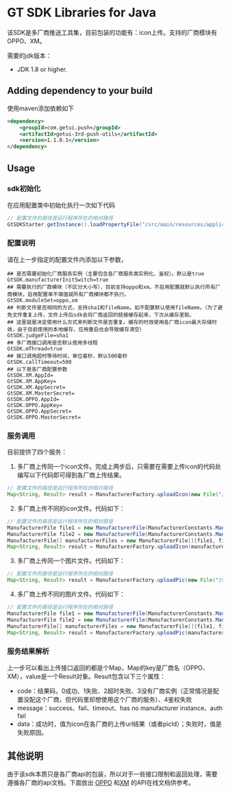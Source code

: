 # GT SDK Libraries for Java

该SDK是多厂商推送工具集，目前包装的功能有：icon上传。支持的厂商模块有OPPO、XM。

需要的jdk版本：

- JDK 1.8 or higher.

## Adding dependency to your build

使用maven添加依赖如下

```xml
<dependency>
    <groupId>com.getui.push</groupId>
    <artifactId>getui-3rd-push-utils</artifactId>
    <version>1.1.0.1</version>
</dependency>
```

## Usage

### sdk初始化

在应用配置类中初始化执行一次如下代码

```java
// 配置文件的路径是运行程序所在的相对路径
GtSDKStarter.getInstance().loadPropertyFile("/src/main/resources/application.properties").init();
```

### 配置说明

请在上一步指定的配置文件内添加以下参数，

```properties
## 是否需要初始化厂商服务实例（主要包含各厂商服务类实例化、鉴权）。默认是true
GtSDK.manufacturerInitSwitch=true
## 需要执行的厂商模块（不区分大小写），目前支持oppo和xm。不启用配置就默认执行所有厂商模块，启用配置单不填值就所有厂商模块都不执行。
GtSDK.moduleSet=oppo,xm
## 判断文件是否相同的方式，支持sha1和fileName。如不配置默认使用fileName。（为了避免文件重复上传，文件上传后sdk会将厂商返回的链接缓存起来，下次从缓存里取。
## 这里就是决定使用什么方式来判断文件是否重复。缓存的时效使用各厂商icon最大存储时效，由于目前使用的本地缓存，应用重启也会导致缓存清空）
GtSDK.judgeFile=sha1
## 多厂商接口调用是否默认使用多线程
GtSDK.mThread=true
## 接口调用超时等待时间，单位毫秒，默认500毫秒
GtSDK.callTimeout=500
## 以下是各厂商配置参数
GtSDK.XM.AppId=
GtSDK.XM.AppKey=
GtSDK.XM.AppSecret=
GtSDK.XM.MasterSecret=
GtSDK.OPPO.AppId=
GtSDK.OPPO.AppKey=
GtSDK.OPPO.AppSecret=
GtSDK.OPPO.MasterSecret=
```

### 服务调用

目前提供了四个服务：

1. 多厂商上传同一个icon文件。完成上两步后，只需要在需要上传icon的代码处编写以下代码即可得到各厂商上传结果。

```java
// 配置文件的路径是运行程序所在的相对路径
Map<String, Result> result = ManufacturerFactory.uploadIcon(new File("/xxx/xxx/xxx.png"));
```

2. 多厂商上传不同的icon文件。代码如下：

```java
// 配置文件的路径是运行程序所在的相对路径
ManufacturerFile file1 = new ManufacturerFile(ManufacturerConstants.ManufacturerName.OPPO, "/xxx/xxx/xxx/xxx1.png");
ManufacturerFile file2 = new ManufacturerFile(ManufacturerConstants.ManufacturerName.XM, "/xxx/xxx/xxx2.png");
ManufacturerFile[] manufacturerFiles = new ManufacturerFile[]{file1, file2};
Map<String, Result> result = ManufacturerFactory.uploadIcon(manufacturerFiles);
```

3. 多厂商上传同一个图片文件。代码如下：

```java
// 配置文件的路径是运行程序所在的相对路径
Map<String, Result> result = ManufacturerFactory.uploadPic(new File("/xxx/xxx/xxx.png"));
```

4. 多厂商上传不同的图片文件。代码如下：

```java
// 配置文件的路径是运行程序所在的相对路径
ManufacturerFile file1 = new ManufacturerFile(ManufacturerConstants.ManufacturerName.OPPO, "/xxx/xxx/xxx/xxx1.png");
ManufacturerFile file2 = new ManufacturerFile(ManufacturerConstants.ManufacturerName.XM, "/xxx/xxx/xxx2.png");
ManufacturerFile[] manufacturerFiles = new ManufacturerFile[]{file1, file2};
Map<String, Result> result = ManufacturerFactory.uploadPic(manufacturerFiles);
```

### 服务结果解析

上一步可以看出上传接口返回的都是个Map，Map的key是厂商名（OPPO、XM），value是一个Result对象。Result包含以下三个属性：

- code：结果码，0成功、1失败、2超时失败、3没有厂商实例（正常情况是配置没配这个厂商，但代码里却想使用这个厂商的服务）、4鉴权失败
- message：success、fail、timeout、has no manufacturer instance、auth fail
- data：成功时，值为icon在各厂商的上传url结果（或者picId）；失败时，值是失败原因。

## 其他说明

由于该sdk本质只是各厂商api的包装，所以对于一些接口限制和返回处理，需要遵循各厂商的api文档。下面放出
[OPPO](https://open.oppomobile.com/wiki/doc#id=10693) 和[XM](https://dev.mi.com/console/doc/detail?pId=1163#_10_1) 的API在线文档供参考。
